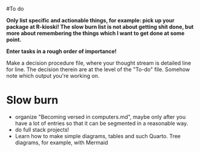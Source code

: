 #To do

**Only list specific and actionable things, for example: pick up your package at R-kioski! The slow burn list is not about getting shit done, but more about remembering the things which I want to get done at some point.**

**Enter tasks in a rough order of importance!**

Make a decision procedure file, where your thought stream is detailed line for line. The decision therein are at the level of the "To-do" file. Somehow note which output you're working on.


# Slow burn
- organize "Becoming versed in computers.md", maybe only after you have a lot of entries so that it can be segmented in a reasonable way.
- do full stack projects!
- Learn how to make simple diagrams, tables and such Quarto. Tree diagrams, for example, with Mermaid
